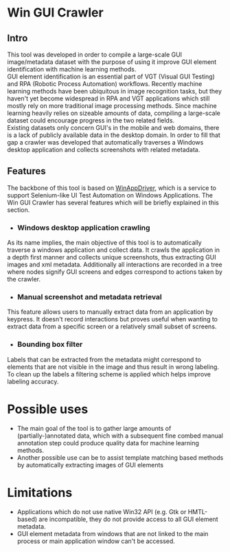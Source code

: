 # Win GUI Crawler

## Intro


This tool was developed in order to compile a large-scale GUI image/metadata dataset with the purpose of using it improve GUI element identification with machine learning methods. <br> GUI element identification is an essential part of VGT (Visual GUI Testing) and RPA (Robotic Process Automation) workflows.  Recently machine learning methods have been ubiquitous in image recognition tasks, but they haven't yet become widespread in RPA and VGT applications which still mostly rely on more traditional image processing methods. Since machine learning heavily relies on sizeable amounts of data, compiling a large-scale dataset could encourage progress in the two related fields. <br>
Existing datasets only concern GUI's in the mobile and web domains, there is a lack of publicly available data in the desktop domain. In order to fill that gap a crawler was developed that automatically traverses a Windows desktop application and collects screenshots with related metadata. </br>

## Features
The backbone of this tool is based on [WinAppDriver](https://github.com/microsoft/WinAppDriver), which is a service to support Selenium-like UI Test Automation on Windows Applications.
The Win GUI Crawler has several features which will be briefly explained in this section.

- ### Windows desktop application crawling
As its name implies, the main objective of this tool is to automatically traverse a windows application and collect data. It crawls the application in a depth first manner and collects unique screenshots, thus extracting GUI images and xml metadata. Additionally all interactions are recorded in a tree where nodes signify GUI screens and edges correspond to actions taken by the crawler.

- ### Manual screenshot and metadata retrieval
This feature allows users to manually extract data from an application by keypress. It doesn't record interactions but proves useful when wanting to extract data from a specific screen or a relatively small subset of screens.
- ### Bounding box filter
Labels that can be extracted from the metadata might correspond to elements that are not visible in the image and thus result in wrong labeling. To clean up the labels a filtering scheme is applied which helps improve labeling accuracy.

# Possible uses
- The main goal of the tool is to gather large amounts of (partially-)annotated data, which with a subsequent fine combed manual annotation step could produce quality data for machine learning methods.​
- Another possible use can be to assist template matching based methods by automatically extracting images of GUI elements

# Limitations
- Applications which do not use native Win32 API (e.g. Gtk or HMTL-based) are incompatible, they do not provide access to all GUI element metadata.
- GUI element metadata from windows that are not linked to the main process or main application window can't be accessed.
